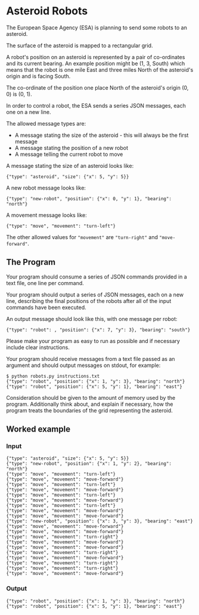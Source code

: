 # Asteroid Robots

The European Space Agency (ESA) is planning to send some robots to an asteroid.

The surface of the asteroid is mapped to a rectangular grid.

A robot's position on an asteroid is represented by a pair of co-ordinates and its current bearing. An example position might be (1, 3, South) which means that the robot is one mile East and three miles North of the asteroid's origin and is facing South.

The co-ordinate of the position one place North of the asteroid's origin (0, 0) is (0, 1).

In order to control a robot, the ESA sends a series JSON messages, each one on a new line.

The allowed message types are:

- A message stating the size of the asteroid - this will always be the first message
- A message stating the position of a new robot
- A message telling the current robot to move

A message stating the size of an asteroid looks like:

```{"type": "asteroid", "size": {"x": 5, "y": 5}}```

A new robot message looks like:

```{"type": "new-robot", "position": {"x": 0, "y": 1}, "bearing": "north"}```

A movement message looks like:

```{"type": "move", "movement": "turn-left"}```

The other allowed values for `"movement"` are `"turn-right"` and `"move-forward"`.


## The Program

Your program should consume a series of JSON commands provided in a text file, one line per command.

Your program should output a series of JSON messages, each on a new line, describing the final positions of the robots after all of the input commands have been executed.

An output message should look like this, with one  message per robot:

```{"type": "robot": , "position": {"x": 7, "y": 3}, "bearing": "south"}```

Please make your program as easy to run as possible and if necessary include clear instructions.

Your program should receive messages from a text file passed as an argument and should output messages on stdout, for example:

```
$ python robots.py instructions.txt
{"type": "robot", "position": {"x": 1, "y": 3}, "bearing": "north"}
{"type": "robot", "position": {"x": 5, "y": 1}, "bearing": "east"}

```

Consideration should be given to the amount of memory used by the program. Additionally think about, and explain if necessary, how the program treats the boundaries of the grid representing the asteroid.


## Worked example

### Input

```
{"type": "asteroid", "size": {"x": 5, "y": 5}}
{"type": "new-robot", "position": {"x": 1, "y": 2}, "bearing": "north"}
{"type": "move", "movement": "turn-left"}
{"type": "move", "movement": "move-forward"}
{"type": "move", "movement": "turn-left"}
{"type": "move", "movement": "move-forward"}
{"type": "move", "movement": "turn-left"}
{"type": "move", "movement": "move-forward"}
{"type": "move", "movement": "turn-left"}
{"type": "move", "movement": "move-forward"}
{"type": "move", "movement": "move-forward"}
{"type": "new-robot", "position": {"x": 3, "y": 3}, "bearing": "east"}
{"type": "move", "movement": "move-forward"}
{"type": "move", "movement": "move-forward"}
{"type": "move", "movement": "turn-right"}
{"type": "move", "movement": "move-forward"}
{"type": "move", "movement": "move-forward"}
{"type": "move", "movement": "turn-right"}
{"type": "move", "movement": "move-forward"}
{"type": "move", "movement": "turn-right"}
{"type": "move", "movement": "turn-right"}
{"type": "move", "movement": "move-forward"}
```

### Output

```
{"type": "robot", "position": {"x": 1, "y": 3}, "bearing": "north"}
{"type": "robot", "position": {"x": 5, "y": 1}, "bearing": "east"}
```
